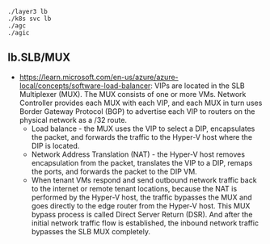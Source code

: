 ```
./layer3 lb
./k8s svc lb
./agc
./agic
```

## lb.SLB/MUX

- https://learn.microsoft.com/en-us/azure/azure-local/concepts/software-load-balancer: VIPs are located in the SLB Multiplexer (MUX). The MUX consists of one or more VMs. Network Controller provides each MUX with each VIP, and each MUX in turn uses Border Gateway Protocol (BGP) to advertise each VIP to routers on the physical network as a /32 route. 
  - Load balance - the MUX uses the VIP to select a DIP, encapsulates the packet, and forwards the traffic to the Hyper-V host where the DIP is located.
  - Network Address Translation (NAT) - the Hyper-V host removes encapsulation from the packet, translates the VIP to a DIP, remaps the ports, and forwards the packet to the DIP VM.
  - When tenant VMs respond and send outbound network traffic back to the internet or remote tenant locations, because the NAT is performed by the Hyper-V host, the traffic bypasses the MUX and goes directly to the edge router from the Hyper-V host. This MUX bypass process is called Direct Server Return (DSR). And after the initial network traffic flow is established, the inbound network traffic bypasses the SLB MUX completely.
